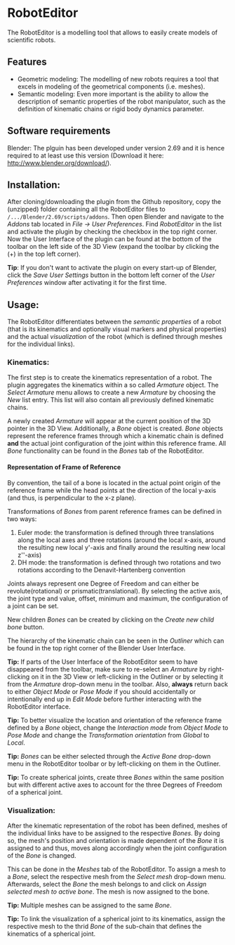 #  RobotEditor

The RobotEditor is a modelling tool that allows to easily create models of scientific robots.

## Features

   * Geometric modeling: The modelling of new robots requires a tool that excels in modeling of the geometrical components (i.e. meshes).
   * Semantic modeling: Even more important is the ability to allow the description of semantic properties of the robot manipulator, such as the definition of kinematic chains or rigid body dynamics parameter.
	
	
## Software requirements

Blender: The plguin has been developed under version 2.69 and it is hence required to at least use this version (Download it here: http://www.blender.org/download/).
	
## Installation:
After cloning/downloading the plugin from the Github repository, copy the (unzipped) folder containing all the RobotEditor files to `/.../Blender/2.69/scripts/addons`. Then open Blender and navigate to the *Addons* tab
located in *File -> User Preferences*. Find *RobotEditor* in the list and activate the plugin by checking the checkbox in the top right corner.
Now the User Interface of the plugin can be found at the bottom of the toolbar on the left side of the 3D View (expand the toolbar by clicking the (+) in the top left corner).


**Tip**: If you don't want to activate the plugin on every start-up of Blender,
click the *Save User Settings* button in the bottom left corner of the *User Preferences* window after activating it for the first time.


## Usage:
The RobotEditor differentiates between the *semantic properties* of a robot (that is its kinematics and optionally visual markers and physical properties) and the actual *visualization* of the robot (which is defined through meshes for the individual links).

### Kinematics:
The first step is to create the kinematics representation of a robot. The plugin aggregates the kinematics within a so called *Armature* object. The *Select Armature* menu allows to create a new *Armature* by choosing the *New* list entry.
This list will also contain all previously defined kinematic chains.

A newly created *Armature* will appear at the current position of the 3D pointer in the 3D View. Additionally, a *Bone* object is created. *Bone* objects represent the reference frames through which a kinematic chain
is defined **and** the actual joint configuration of the joint within this reference frame. All *Bone* functionality can be found in the *Bones* tab
of the RobotEditor.
#### Representation of Frame of Reference
By convention, the tail of a bone is located in the actual point origin of the reference frame while the head points at the direction of the local y-axis (and thus, is perpendicular to the x-z plane).

Transformations of *Bones* from parent reference frames can be defined in two ways:

   1. Euler mode: the transformation is defined through three translations along the local axes and three rotations (around the local x-axis, around the resulting new local y'-axis and finally around the resulting new local z''-axis)
   2. DH mode: the transformation is defined through two rotations and two rotations according to the Denavit-Hartenberg convention 

Joints always represent one Degree of Freedom and can either be revolute(rotational) or prismatic(translational). By selecting the active axis, the joint type and value, offset, minimum and maximum, the configuration of a joint can be set.

New children *Bones* can be created by clicking on the *Create new child bone* button.

The hierarchy of the kinematic chain can be seen in the *Outliner* which can be found in the top right corner of the Blender User Interface.

**Tip:** If parts of the User Interface of the RobotEditor seem to have disappeared from the toolbar, make sure to re-select an *Armature* by right-clicking on it in the 3D View or left-clicking in the Outliner or by selecting it from the *Armature* drop-down menu in the toolbar. Also, **always** return back to either *Object Mode* or *Pose Mode* if you should accidentally or intentionally end up in *Edit Mode* before further interacting with the RobotEditor interface.

**Tip:** To better visualize the location and orientation of the reference frame defined by a *Bone* object, change the *Interaction mode* from *Object Mode* to *Pose Mode* and change the *Transformation orientation* from *Global* to *Local*.

**Tip:** 
*Bones* can be either selected through the *Active Bone* drop-down menu in the RobotEditor toolbar or by left-clicking on them in the Outliner.


**Tip:** To create spherical joints, create three *Bones* within the same position but with different active axes to account for the three Degrees of Freedom of a spherical joint.

### Visualization:
After the kinematic representation of the robot has been defined, meshes of the individual links have to be assigned to the respective *Bones*. By doing so, the mesh's position and orientation is made dependent of the *Bone* it is assigned to and thus, moves along accordingly when the joint configuration of the *Bone* is changed.

This can be done in the *Meshes* tab of the RobotEditor. 
To assign a mesh to a *Bone*, select the respective mesh from the *Select mesh* drop-down menu. Afterwards, select the *Bone* the mesh belongs to and click on *Assign selected mesh to active bone*. The mesh is now assigned to the bone.

**Tip:** Multiple meshes can be assigned to the same *Bone*.

**Tip:** To link the visualization of a spherical joint to its kinematics, assign the respective mesh to the thrid *Bone* of the sub-chain that defines the kinematics of a spherical joint.